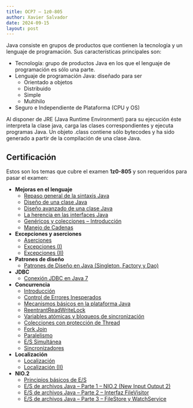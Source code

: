 ```yaml
---
title: OCP7 – 1z0-805
author: Xavier Salvador
date: 2024-09-15
layout: post
---
```


Java consiste en grupos de productos que contienen la tecnología y un lenguaje de programación.
Sus características principales son:

* Tecnología: grupo de productos Java en los que el lenguaje de programación es sólo una parte.
* Lenguaje de programación Java: diseñado para ser
	* Orientado a objetos
	* Distribuido
	* Simple
	* Multihilo
* Seguro e Independiente de Plataforma (CPU y OS)

Al disponer de JRE (Java Runtime Environment) para su ejecución éste interpreta la clase java, carga las clases correspondientes y ejecuta programas Java. Un objeto .class contiene sólo bytecodes y ha sido generado a partir de la compilación de una clase Java.

## Certificación

Estos son los temas que cubre el examen **1z0-805** y son requeridos para pasar el examen:

* **Mejoras en el lenguaje**
	* [Repaso general de la sintaxis Java](/java/ocp-7/2014-07-01-ocp7_02_repaso_general_de_la_sintaxis_java)
	* [Diseño de una clase Java](/java/ocp-7/2014-07-01-ocp7_03_diseno_de_una_clase_java)
	* [Diseño avanzado de una clase Java](/java/ocp-7/2014-07-12-ocp7_04_diseno_avanzado_de_una_clase_java)
	* [La herencia en las interfaces Java](/java/ocp-7/2014-07-01-ocp7_05_herencia_en_las_interfaces_java)
	* [Genéricos y colecciones – Introducción](/java/ocp-7/2014-07-04-ocp7_06_genericos_y_colecciones_introduccion)
	* [Manejo de Cadenas](/java/ocp-7/2014-06-18-ocp7_07_manejo_cadenas)
* **Excepciones y aserciones**
	* [Aserciones](/java/ocp-7/2018-02-07-ocp7_08_aserciones)		
	* [Excepciones (I)](/java/ocp-7/2014-07-03-ocp7_excepciones_1)
	* [Excepciones (II)](/java/ocp-7/2018-01-27-ocp7_excepciones_2)
* **Patrones de diseño**
	* [Patrones de Diseño en Java (Singleton, Factory y Dao)](/java/ocp-7/2016-03-27-ocp7_14_patrones_de_diseno_en_java)
* **JDBC**
	* [Conexión JDBC en Java 7](/java/ocp-7/2014-07-03-ocp7_12_conexiones_jdbc_en_java7)
* **Concurrencia**
	* [Introducción](/java/ocp-7/2014-06-20-ocp7_11_hilos_01_introduccion)
	* [Control de Errores Inesperados](/java/ocp-7/2018-02-17-ocp7_11_hilos_02_control_de_errores_inesperados)		
	* [Mecanismos básicos en la plataforma Java](/java/ocp-7/2018-01-27-ocp7_11_hilos_03_mecanismos_basicos_en_la_plataforma_java)
	* [ReentrantReadWriteLock](/java/ocp-7/2020-04-22-ocp7_11_hilos_04_reentrant_read_write_lock)
	* [Variables atómicas y bloqueos de sincronización](/java/ocp-7/2019-01-07-ocp7_11_hilos_05_variables_atomicas_y_bloqueos_de_sincronizacion)
	* [Colecciones con protección de Thread](/java/ocp-7/2018-12-30-ocp7_11_hilos_06_colecciones_con_proteccion_de_thread)
	* [Fork Join](/java/ocp-7/2020-05-20-ocp7_07_fork_join)
	* [Paralelismo](/java/ocp-7/2020-05-07-ocp7_11_hilos_08_paralelismo)
	* [E/S Simultánea](/java/ocp-7/2020-05-13-ocp7_11_hilos_09_es_simultanea)
	* [Sincronizadores](/java/ocp-7/2020-05-11-ocp7_11_hilos_10_sincronizadores)
* **Localización**
	* [Localización](/java/ocp-7/2014-07-01-ocp7_13_localizacion)
	* [Localización (II)](/java/ocp-7/2017-10-18-ocp7_13_localizacion_2)
* **NIO.2**
	* [Principios básicos de E/S](/java/ocp-7/2014-07-03-ocp7_09_principios_basicos_de_es)
	* [E/S de archivos Java – Parte 1 – NIO.2 (New Input Output 2)](/java/ocp-7/2015-11-04-ocp7_10_es_de_archivos_java_parte1_nio2)
	* [E/S de archivos Java – Parte 2 – Interfaz FileVisitor](/java/ocp-7/2015-12-02-ocp7_10_es_de_archivos_java_parte2_filevisitor)
	* [E/S de archivos Java – Parte 3 – FileStore y WatchService](/java/ocp-7/2015-12-03-ocp7_10_es_de_archivos_java_parte3_filestore_y_watchservice)
	